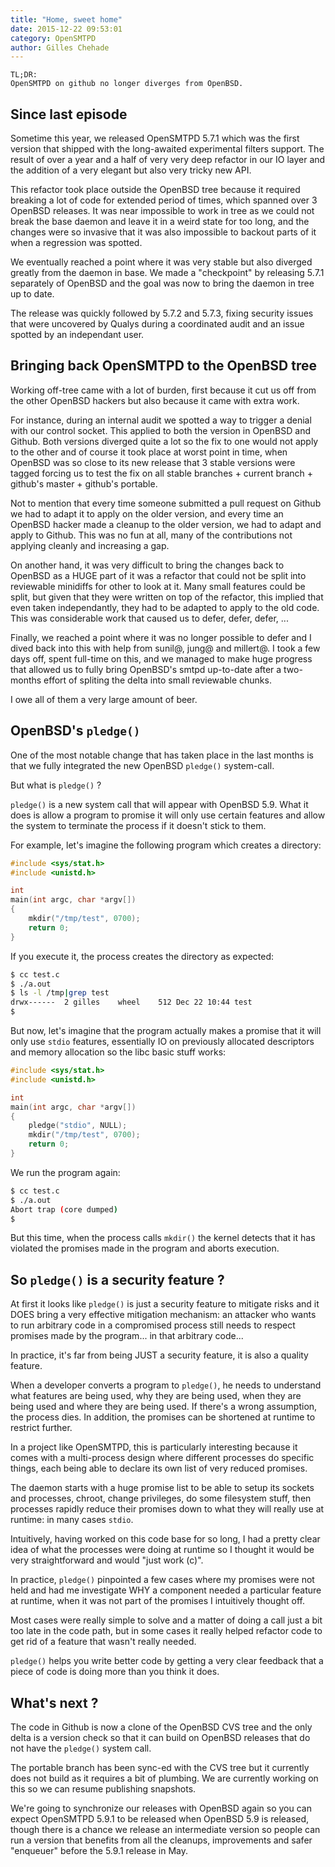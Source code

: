 ```yaml
---
title: "Home, sweet home"
date: 2015-12-22 09:53:01
category: OpenSMTPD
author: Gilles Chehade
---
```


	TL;DR:
	OpenSMTPD on github no longer diverges from OpenBSD.


Since last episode
------------------
Sometime this year, we released OpenSMTPD 5.7.1 which was the first version that
shipped with the long-awaited experimental filters support. The result of over a
year and a half of very very deep refactor in our IO layer and the addition of a
very elegant but also very tricky new API.

This refactor took place outside the OpenBSD tree because it required breaking a
lot of code for extended period of times, which spanned over 3 OpenBSD releases.
It was near impossible to work in tree as we could not break the base daemon and
leave it in a weird state for too long, and the changes were so invasive that it
was also impossible to backout parts of it when a regression was spotted.

We eventually reached a point where it was very stable but also diverged greatly
from the daemon in base. We made a "checkpoint" by releasing 5.7.1 separately of
OpenBSD and the goal was now to bring the daemon in tree up to date.

The release was quickly followed by 5.7.2 and 5.7.3, fixing security issues that
were uncovered by Qualys during a coordinated audit and an issue spotted by an
independant user.


Bringing back OpenSMTPD to the OpenBSD tree
-------------------------------------------
Working off-tree came with a lot of burden, first because it cut us off from the
other OpenBSD hackers but also because it came with extra work.

For instance, during an internal audit we spotted a way to trigger a denial with
our control socket. This applied to both the version in OpenBSD and Github. Both
versions diverged quite a lot so the fix to one would not apply to the other and
of course it took place at worst point in time, when OpenBSD was so close to its
new release that 3 stable versions were tagged forcing us to test the fix on all
stable branches + current branch + github's master + github's portable.

Not to mention that every time someone submitted a pull request on Github we had
to adapt it to apply on the older version, and every time an OpenBSD hacker made
a cleanup to the older version, we had to adapt and apply to Github. This was no
fun at all, many of the contributions not applying cleanly and increasing a gap.

On another hand, it was very difficult to bring the changes back to OpenBSD as a
HUGE part of it was a refactor that could not be split into reviewable minidiffs
for other to look at it. Many small features could be split, but given that they
were written on top of the refactor, this implied that even taken independantly,
they had to be adapted to apply to the old code. This was considerable work that
caused us to defer, defer, defer, ...

Finally, we reached a point where it was no longer possible to defer and I dived
back into this with help from sunil@, jung@ and millert@. I took a few days off,
spent full-time on this, and we managed to make huge progress that allowed us to
fully bring OpenBSD's smtpd up-to-date after a two-months effort of spliting the
delta into small reviewable chunks.

I owe all of them a very large amount of beer.


OpenBSD's `pledge()`
--------------------
One of the most notable change that has taken place in the last months is that
we fully integrated the new OpenBSD `pledge()` system-call.

But what is `pledge()` ?

`pledge()` is a new system call that will appear with OpenBSD 5.9.
What it does is allow a program to promise it will only use certain features and
allow the system to terminate the process if it doesn't stick to them.

For example, let's imagine the following program which creates a directory:

```c
#include <sys/stat.h>
#include <unistd.h>

int
main(int argc, char *argv[])
{
	mkdir("/tmp/test", 0700);
	return 0;
}
```

If you execute it, the process creates the directory as expected:

```sh
$ cc test.c
$ ./a.out
$ ls -l /tmp|grep test
drwx------  2 gilles    wheel    512 Dec 22 10:44 test
$
```

But now, let's imagine that the program actually makes a promise that it will
only use `stdio` features, essentially IO on previously allocated descriptors
and memory allocation so the libc basic stuff works:

```c
#include <sys/stat.h>
#include <unistd.h>

int
main(int argc, char *argv[])
{
	pledge("stdio", NULL);
	mkdir("/tmp/test", 0700);
	return 0;
}
```

We run the program again:

```sh
$ cc test.c
$ ./a.out
Abort trap (core dumped)
$
```

But this time, when the process calls `mkdir()` the kernel detects that it has
violated the promises made in the program and aborts execution.


So `pledge()` is a security feature ?
-------------------------------------
At first it looks like `pledge()` is just a security feature to mitigate risks
and it DOES bring a very effective mitigation mechanism: an attacker who wants
to run arbitrary code in a compromised process still needs to respect promises
made by the program... in that arbitrary code...

In practice, it's far from being JUST a security feature, it is also a quality
feature.

When a developer converts a program to `pledge()`, he needs to understand what
features are being used, why they are being used, when they are being used and
where they are being used. If there's a wrong assumption, the process dies. In
addition, the promises can be shortened at runtime to restrict further.

In a project like OpenSMTPD, this is particularly interesting because it comes
with a multi-process design where different processes do specific things, each
being able to declare its own list of very reduced promises.

The daemon starts with a huge promise list to be able to setup its sockets and
processes, chroot, change privileges, do some filesystem stuff, then processes
rapidly reduce their promises down to what they will really use at runtime: in
many cases `stdio`.

Intuitively, having worked on this code base for so long, I had a pretty clear
idea of what the processes were doing at runtime so I thought it would be very
straightforward and would "just work (c)".

In practice, `pledge()` pinpointed a few cases where my promises were not held
and had me investigate WHY a component needed a particular feature at runtime,
when it was not part of the promises I intuitively thought off.

Most cases were really simple to solve and a matter of doing a call just a bit
too late in the code path, but in some cases it really helped refactor code to
get rid of a feature that wasn't really needed.

`pledge()` helps you write better code by getting a very clear feedback that a
piece of code is doing more than you think it does.


What's next ?
-------------
The code in Github is now a clone of the OpenBSD CVS tree and the only delta
is a version check so that it can build on OpenBSD releases that do not have
the `pledge()` system call.

The portable branch has been sync-ed with the CVS tree but it currently does
not build as it requires a bit of plumbing. We are currently working on this
so we can resume publishing snapshots.

We're going to synchronize our releases with OpenBSD again so you can expect
OpenSMTPD 5.9.1 to be released when OpenBSD 5.9 is released, though there is
a chance we release an intermediate version so people can run a version that
benefits from all the cleanups, improvements and safer "enqueuer" before the
5.9.1 release in May.
